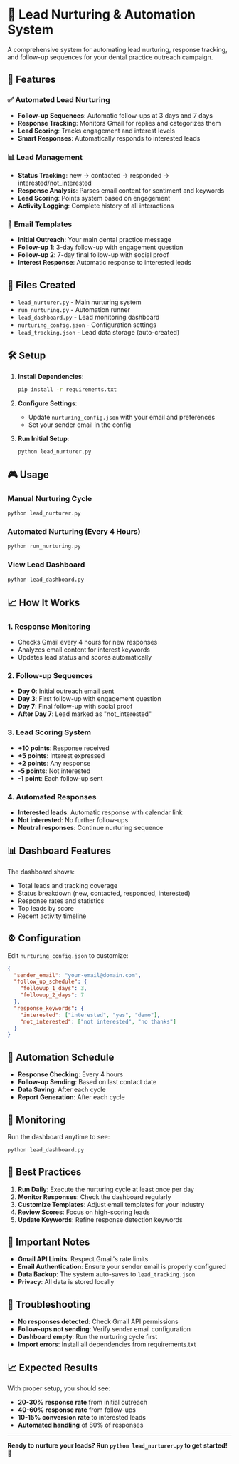 # 🤖 Lead Nurturing & Automation System

A comprehensive system for automating lead nurturing, response tracking, and follow-up sequences for your dental practice outreach campaign.

## 🚀 Features

### ✅ Automated Lead Nurturing
- **Follow-up Sequences**: Automatic follow-ups at 3 days and 7 days
- **Response Tracking**: Monitors Gmail for replies and categorizes them
- **Lead Scoring**: Tracks engagement and interest levels
- **Smart Responses**: Automatically responds to interested leads

### 📊 Lead Management
- **Status Tracking**: new → contacted → responded → interested/not_interested
- **Response Analysis**: Parses email content for sentiment and keywords
- **Lead Scoring**: Points system based on engagement
- **Activity Logging**: Complete history of all interactions

### 🎯 Email Templates
- **Initial Outreach**: Your main dental practice message
- **Follow-up 1**: 3-day follow-up with engagement question
- **Follow-up 2**: 7-day final follow-up with social proof
- **Interest Response**: Automatic response to interested leads

## 📁 Files Created

- `lead_nurturer.py` - Main nurturing system
- `run_nurturing.py` - Automation runner
- `lead_dashboard.py` - Lead monitoring dashboard
- `nurturing_config.json` - Configuration settings
- `lead_tracking.json` - Lead data storage (auto-created)

## 🛠️ Setup

1. **Install Dependencies**:
   ```bash
   pip install -r requirements.txt
   ```

2. **Configure Settings**:
   - Update `nurturing_config.json` with your email and preferences
   - Set your sender email in the config

3. **Run Initial Setup**:
   ```bash
   python lead_nurturer.py
   ```

## 🎮 Usage

### Manual Nurturing Cycle
```bash
python lead_nurturer.py
```

### Automated Nurturing (Every 4 Hours)
```bash
python run_nurturing.py
```

### View Lead Dashboard
```bash
python lead_dashboard.py
```

## 📈 How It Works

### 1. Response Monitoring
- Checks Gmail every 4 hours for new responses
- Analyzes email content for interest keywords
- Updates lead status and scores automatically

### 2. Follow-up Sequences
- **Day 0**: Initial outreach email sent
- **Day 3**: First follow-up with engagement question
- **Day 7**: Final follow-up with social proof
- **After Day 7**: Lead marked as "not_interested"

### 3. Lead Scoring System
- **+10 points**: Response received
- **+5 points**: Interest expressed
- **+2 points**: Any response
- **-5 points**: Not interested
- **-1 point**: Each follow-up sent

### 4. Automated Responses
- **Interested leads**: Automatic response with calendar link
- **Not interested**: No further follow-ups
- **Neutral responses**: Continue nurturing sequence

## 📊 Dashboard Features

The dashboard shows:
- Total leads and tracking coverage
- Status breakdown (new, contacted, responded, interested)
- Response rates and statistics
- Top leads by score
- Recent activity timeline

## ⚙️ Configuration

Edit `nurturing_config.json` to customize:

```json
{
  "sender_email": "your-email@domain.com",
  "follow_up_schedule": {
    "followup_1_days": 3,
    "followup_2_days": 7
  },
  "response_keywords": {
    "interested": ["interested", "yes", "demo"],
    "not_interested": ["not interested", "no thanks"]
  }
}
```

## 🔄 Automation Schedule

- **Response Checking**: Every 4 hours
- **Follow-up Sending**: Based on last contact date
- **Data Saving**: After each cycle
- **Report Generation**: After each cycle

## 📱 Monitoring

Run the dashboard anytime to see:
```bash
python lead_dashboard.py
```

## 🎯 Best Practices

1. **Run Daily**: Execute the nurturing cycle at least once per day
2. **Monitor Responses**: Check the dashboard regularly
3. **Customize Templates**: Adjust email templates for your industry
4. **Review Scores**: Focus on high-scoring leads
5. **Update Keywords**: Refine response detection keywords

## 🚨 Important Notes

- **Gmail API Limits**: Respect Gmail's rate limits
- **Email Authentication**: Ensure your sender email is properly configured
- **Data Backup**: The system auto-saves to `lead_tracking.json`
- **Privacy**: All data is stored locally

## 🔧 Troubleshooting

- **No responses detected**: Check Gmail API permissions
- **Follow-ups not sending**: Verify sender email configuration
- **Dashboard empty**: Run the nurturing cycle first
- **Import errors**: Install all dependencies from requirements.txt

## 📈 Expected Results

With proper setup, you should see:
- **20-30% response rate** from initial outreach
- **40-60% response rate** from follow-ups
- **10-15% conversion rate** to interested leads
- **Automated handling** of 80% of responses

---

**Ready to nurture your leads? Run `python lead_nurturer.py` to get started!** 🚀
